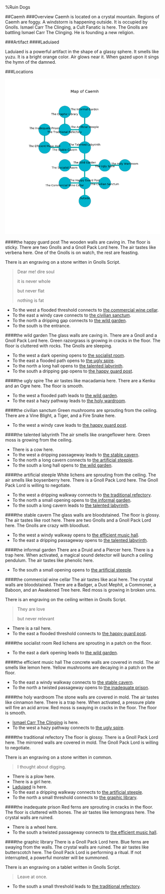 %Ruin Dogs

##Caemh
###Overview
Caemh is located on a crystal mountain. Regions of Caemh are foggy. A windstorm is happening outside. It is occupied by Gnolls. <a name="Ismael-Carr-The-Clinging"></a>Ismael Carr The Clinging, a Cult Fanatic is here. The Gnolls are battling Ismael Carr The Clinging. He  is founding a new religion. 



###Artifact
####<a name="Laduiaed"></a>Laduiaed


Laduiaed is a powerful artifact in the shape of a glassy sphere. It smells like yuzu. It is a bright orange color. Air glows near it. When gazed upon it sings the hymn of the damned. 





###Locations


![](../v2/images/Caemh.png)

####<a name="the-happy-guard-post"></a>the happy guard post
The wooden walls are caving in. The floor is sticky. There are two Gnolls and a Gnoll Pack Lord here. The air tastes like verbena here. One of the Gnolls is on watch, the rest are feasting. 

There is an engraving on a stone written in Gnolls Script. 

> Dear me! dire soul
>
> it is never whole
>
> but never flat
>
> nothing is fat
>


* To the west a flooded threshold connects to [the commercial wine cellar](#the-commercial-wine-cellar).
* To the east a windy cave connects to [the civilian sanctum](#the-civilian-sanctum).
* To the north a dripping gap connects to [the wild garden](#the-wild-garden).
* To the south is the entrance.


####<a name="the-wild-garden"></a>the wild garden
The glass walls are caving in. There are a Gnoll and a Gnoll Pack Lord here. Green razorgrass is growing in cracks in the floor. The floor is cluttered with rocks. The Gnolls are sleeping. 



* To the west a dark opening opens to [the socialist room](#the-socialist-room).
* To the east a flooded path opens to [the ugly spire](#the-ugly-spire).
* To the north a long hall opens to [the talented labyrinth](#the-talented-labyrinth).
* To the south a dripping gap opens to [the happy guard post](#the-happy-guard-post).


####<a name="the-ugly-spire"></a>the ugly spire
The air tastes like macadamia here. There are a Kenku and an Ogre here. The floor is smooth. 



* To the west a flooded path leads to [the wild garden](#the-wild-garden).
* To the east a hazy pathway leads to [the holy wardroom](#the-holy-wardroom).


####<a name="the-civilian-sanctum"></a>the civilian sanctum
Green mushrooms are sprouting from the ceiling. There are a Vine Blight, a Tiger, and a Fire Snake here. 



* To the west a windy cave leads to [the happy guard post](#the-happy-guard-post).


####<a name="the-talented-labyrinth"></a>the talented labyrinth
The air smells like orangeflower here. Green moss is growing from the ceiling. 



* There is a cow here.
* To the west a dripping passageway leads to [the stable cavern](#the-stable-cavern).
* To the north a long cavern connects to [the artificial steeple](#the-artificial-steeple).
* To the south a long hall opens to [the wild garden](#the-wild-garden).


####<a name="the-artificial-steeple"></a>the artificial steeple
White lichens are sprouting from the ceiling. The air smells like boysenberry here. There is a Gnoll Pack Lord here. The Gnoll Pack Lord is willing to negotiate. 



* To the west a dripping walkway connects to [the traditional refectory](#the-traditional-refectory).
* To the north a small opening opens to [the informal garden](#the-informal-garden).
* To the south a long cavern leads to [the talented labyrinth](#the-talented-labyrinth).


####<a name="the-stable-cavern"></a>the stable cavern
The glass walls are bloodstained. The floor is glossy. The air tastes like root here. There are two Gnolls and a Gnoll Pack Lord here. The Gnolls are crazy with bloodlust. 



* To the west a windy walkway opens to [the efficient music hall](#the-efficient-music-hall).
* To the east a dripping passageway opens to [the talented labyrinth](#the-talented-labyrinth).


####<a name="the-informal-garden"></a>the informal garden
There are a Druid and a Piercer here. There is a trap here. When activated, a magical sound detector will launch a ceiling pendulum. The air tastes like phenolic here. 



* To the south a small opening opens to [the artificial steeple](#the-artificial-steeple).


####<a name="the-commercial-wine-cellar"></a>the commercial wine cellar
The air tastes like acai here. The crystal walls are bloodstained. There are a Badger, a Dust Mephit, a Commoner, a Baboon, and an Awakened Tree here. Red moss is growing in broken urns. 

There is an engraving on the ceiling written in Gnolls Script. 

> They are love
>
> but never relevant
>


* There is a rail here.
* To the east a flooded threshold connects to [the happy guard post](#the-happy-guard-post).


####<a name="the-socialist-room"></a>the socialist room
Red lichens are sprouting in a patch on the floor. 



* To the east a dark opening leads to [the wild garden](#the-wild-garden).


####<a name="the-efficient-music-hall"></a>the efficient music hall
The concrete walls are covered in mold. The air smells like lemon here. Yellow mushrooms are decaying in a patch on the floor. 



* To the east a windy walkway connects to [the stable cavern](#the-stable-cavern).
* To the north a twisted passageway opens to [the inadequate prison](#the-inadequate-prison).


####<a name="the-holy-wardroom"></a>the holy wardroom
The stone walls are covered in mold. The air tastes like cinnamon here. There is a trap here. When activated, a pressure plate will fire an acid arrow. Red moss is swaying in cracks in the floor. The floor is smooth. 



* [Ismael Carr The Clinging](#Ismael-Carr-The-Clinging) is here.
* To the west a hazy pathway connects to [the ugly spire](#the-ugly-spire).


####<a name="the-traditional-refectory"></a>the traditional refectory
The floor is glossy. There is a Gnoll Pack Lord here. The mirrored walls are covered in mold. The Gnoll Pack Lord is willing to negotiate. 

There is an engraving on a stone written in common. 

> I thought about digging.
>


* There is a plow here.
* There is a girl here.
* [Laduiaed](#Laduiaed) is here.
* To the east a dripping walkway connects to [the artificial steeple](#the-artificial-steeple).
* To the north a small threshold connects to [the graphic library](#the-graphic-library).


####<a name="the-inadequate-prison"></a>the inadequate prison
Red ferns are sprouting in cracks in the floor. The floor is cluttered with bones. The air tastes like lemongrass here. The crystal walls are ruined. 



* There is a wheel here.
* To the south a twisted passageway connects to [the efficient music hall](#the-efficient-music-hall).


####<a name="the-graphic-library"></a>the graphic library
There is a Gnoll Pack Lord here. Blue ferns are swaying from the walls. The crystal walls are ruined. The air tastes like butterscotch here. The Gnoll Pack Lord is performing a ritual. If not interrupted, a powerful monster will be summoned. 

There is an engraving on a tablet written in Gnolls Script. 

> Leave at once.
>


* To the south a small threshold leads to [the traditional refectory](#the-traditional-refectory).


